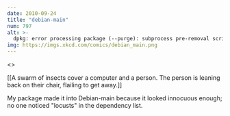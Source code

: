 ```yaml
---
date: 2010-09-24
title: "debian-main"
num: 797
alt: >-
  dpkg: error processing package (--purge): subprocess pre-removal script returned error exit 163: OH_GOD_THEYRE_INSIDE_MY_CLOTHES
img: https://imgs.xkcd.com/comics/debian_main.png
---
```

<<AAAAAAAA>>

[[A swarm of insects cover a computer and a person.  The person is leaning back on their chair, flailing to get away.]]

My package made it into Debian-main because it looked innocuous enough; no one noticed "locusts" in the dependency list.

